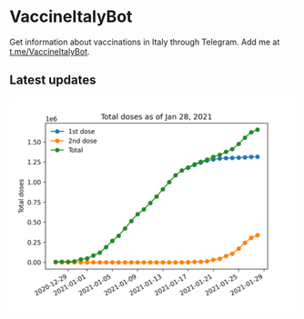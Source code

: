 # VaccineItalyBot

Get information about vaccinations in Italy through Telegram. Add me at [t.me/VaccineItalyBot](https://t.me/VaccineItalyBot).

## Latest updates

![Total doses administered.](charts/2021-01-28-total.png)


